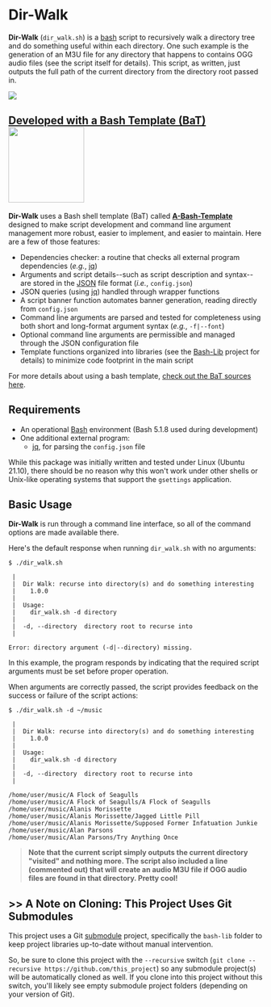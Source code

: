 # Dir-Walk
**Dir-Walk** (`dir_walk.sh`) is a [bash](https://en.wikipedia.org/wiki/Bash_%28Unix_shell%29) script to recursively walk a directory tree and do something useful within each directory. One such example is the generation of an M3U file for any directory that happens to contains OGG audio files (see the script itself for details). This script, as written, just outputs the full path of the current directory from the directory root passed in.

[<img src="https://user-images.githubusercontent.com/10182110/175392693-4124b8eb-f306-4177-abea-c219599728c3.png">](https://commons.wikimedia.org/wiki/File:Sierpinski_pyramid.png)

## [Developed with a Bash Template (BaT)](https://github.com/user/a-bash-template)[<img src="https://user-images.githubusercontent.com/10182110/145758715-b127adfc-710b-49d3-9ede-151adc83ae76.png" width="150" />](https://github.com/user/a-bash-template)

**Dir-Walk** uses a Bash shell template (BaT) called **[A-Bash-Template](https://github.com/user/a-bash-template)** designed to make script development and command line argument management more robust, easier to implement, and easier to maintain. Here are a few of those features:

- Dependencies checker: a routine that checks all external program dependencies (*e.g.*, [jq](https://stedolan.github.io/jq/))
- Arguments and script details--such as script description and syntax--are stored in the [JSON](http://www.json.org/) file format (*i.e.*, `config.json`)
- JSON queries (using [jq](https://stedolan.github.io/jq/)) handled through wrapper functions
- A script banner function automates banner generation, reading directly from `config.json`
- Command line arguments are parsed and tested for completeness using both short and long-format argument syntax (*e.g.*, `-f|--font`)
- Optional command line arguments are permissible and managed through the JSON configuration file
- Template functions organized into libraries (see the [Bash-Lib](https://github.com/user/bash-lib) project for details) to minimize code footprint in the main script

For more details about using a bash template, [check out the BaT sources here](https://github.com/user/a-bash-template).

## Requirements

- An operational [Bash](https://en.wikipedia.org/wiki/Bash_%28Unix_shell%29) environment (Bash 5.1.8 used during development)
- One additional external program:
  - [jq](https://stedolan.github.io/jq/), for parsing the `config.json` file

While this package was initially written and tested under Linux (Ubuntu 21.10), there should be no reason why this won't work under other shells or Unix-like operating systems that support the `gsettings` application.

## Basic Usage
**Dir-Walk** is run through a command line interface, so all of the command options are made available there.

Here's the default response when running `dir_walk.sh` with no arguments:

	$ ./dir_walk.sh

	 |
	 |  Dir Walk: recurse into directory(s) and do something interesting
	 |    1.0.0
	 |
	 |  Usage:
	 |    dir_walk.sh -d directory
	 |
	 |  -d, --directory  directory root to recurse into
	 |

	Error: directory argument (-d|--directory) missing.

In this example, the program responds by indicating that the required script arguments must be set before proper operation.

When arguments are correctly passed, the script provides feedback on the success or failure of the script actions:

	$ ./dir_walk.sh -d ~/music

	 |
	 |  Dir Walk: recurse into directory(s) and do something interesting
	 |    1.0.0
	 |
	 |  Usage:
	 |    dir_walk.sh -d directory
	 |
	 |  -d, --directory  directory root to recurse into
	 |

    /home/user/music/A Flock of Seagulls
    /home/user/music/A Flock of Seagulls/A Flock of Seagulls
    /home/user/music/Alanis Morissette
    /home/user/music/Alanis Morissette/Jagged Little Pill
    /home/user/music/Alanis Morissette/Supposed Former Infatuation Junkie
    /home/user/music/Alan Parsons
    /home/user/music/Alan Parsons/Try Anything Once

> **Note that the current script simply outputs the current directory "visited" and nothing more. The script also included a line (commented out) that will create an audio M3U file if OGG audio files are found in that directory. Pretty cool!**

## >> A Note on Cloning: This Project Uses Git Submodules

This project uses a Git [submodule](https://git-scm.com/book/en/v2/Git-Tools-Submodules) project, specifically the `bash-lib` folder to keep project libraries up-to-date without manual intervention.

So, be sure to clone this project with the `--recursive` switch (`git clone --recursive https://github.com/this_project`) so any submodule project(s) will be automatically cloned as well. If you clone into this project without this switch, you'll likely see empty submodule project folders (depending on your version of Git).